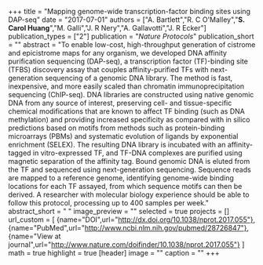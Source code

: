 +++
title = "Mapping genome-wide transcription-factor binding sites using DAP-seq"
date = "2017-07-01"
authors = ["A. Bartlett","R. C O'Malley","**S. Carol Huang**","M. Galli","J. R Nery","A. Gallavotti","J. R Ecker"]
publication_types = ["2"]
publication = "_Nature Protocols_"
publication_short = ""
abstract = "To enable low-cost, high-throughput generation of cistrome and epicistrome maps for any organism, we developed DNA affinity purification sequencing (DAP-seq), a transcription factor (TF)-binding site (TFBS) discovery assay that couples affinity-purified TFs with next-generation sequencing of a genomic DNA library. The method is fast, inexpensive, and more easily scaled than chromatin immunoprecipitation sequencing (ChIP-seq). DNA libraries are constructed using native genomic DNA from any source of interest, preserving cell- and tissue-specific chemical modifications that are known to affect TF binding (such as DNA methylation) and providing increased specificity as compared with in silico predictions based on motifs from methods such as protein-binding microarrays (PBMs) and systematic evolution of ligands by exponential enrichment (SELEX). The resulting DNA library is incubated with an affinity-tagged in vitro-expressed TF, and TF-DNA complexes are purified using magnetic separation of the affinity tag. Bound genomic DNA is eluted from the TF and sequenced using next-generation sequencing. Sequence reads are mapped to a reference genome, identifying genome-wide binding locations for each TF assayed, from which sequence motifs can then be derived. A researcher with molecular biology experience should be able to follow this protocol, processing up to 400 samples per week."
abstract_short = " "
image_preview = ""
selected = true
projects = []
url_custom = [ {name="DOI",url="http://dx.doi.org/10.1038/nprot.2017.055"},
{name="PubMed",url="http://www.ncbi.nlm.nih.gov/pubmed/28726847"},
{name="View at journal",url="http://www.nature.com/doifinder/10.1038/nprot.2017.055"}
 ] 
math = true
highlight = true
[header]
image = ""
caption = ""
+++

